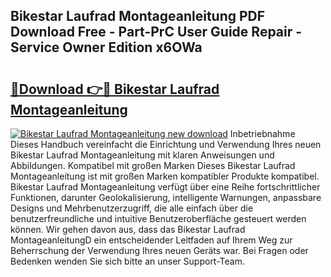## Bikestar Laufrad Montageanleitung PDF Download Free - Part-PrC User Guide Repair - Service Owner Edition x6OWa

# <h2><a href="http://df8xi6.blite.top/?on=Bikestar+Laufrad+Montageanleitung">🔗Download 👉🔴 Bikestar Laufrad Montageanleitung</a></h2>

[![Bikestar Laufrad Montageanleitung new download](https://i.imgur.com/lujVjoI.png)](http://df8xi6.blite.top/?on=Bikestar+Laufrad+Montageanleitung)
Inbetriebnahme Dieses Handbuch vereinfacht die Einrichtung und Verwendung Ihres neuen Bikestar Laufrad Montageanleitung mit klaren Anweisungen und Abbildungen. Kompatibel mit großen Marken Dieses Bikestar Laufrad Montageanleitung ist mit großen Marken kompatibler Produkte kompatibel. Bikestar Laufrad Montageanleitung verfügt über eine Reihe fortschrittlicher Funktionen, darunter Geolokalisierung, intelligente Warnungen, anpassbare Designs und Mehrbenutzerzugriff, die alle einfach über die benutzerfreundliche und intuitive Benutzeroberfläche gesteuert werden können. Wir gehen davon aus, dass das Bikestar Laufrad MontageanleitungD ein entscheidender Leitfaden auf Ihrem Weg zur Beherrschung der Verwendung Ihres neuen Geräts war. Bei Fragen oder Bedenken wenden Sie sich bitte an unser Support-Team.
